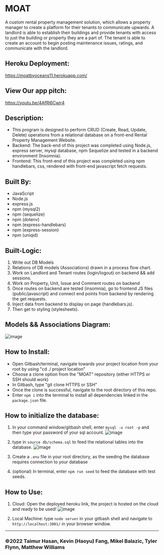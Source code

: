 # MOAT
A custom rental property management solution, which allows a property manager to create a platform for their tenants to communicate upwards. A landlord is able to establish their buildings and provide tenants with access to just the building or property they are a part of. The tenant is able to create an account to begin posting maintenance issues, ratings, and communicate with the landlord.

## Heroku Deployment: 
https://moatbyoceans11.herokuapp.com/

## View Our app pitch:
https://youtu.be/4AfRl6Cwjr4

## Description:

* This program is designed to perform CRUD (Create, Read, Update, Delete) operations from a relational database on a front-end Rental Property Management Website.
* Backend: The back-end of this project was completed using Node.js, express server, mysql database, npm Sequelize and tested in a backend environment (Insomnia).
* Frontend: This front-end of this project was completed using npm handlebars, css, rendered with front-end javascript fetch requests.

## Built By:
* JavaScript
* Node.js
* express.js
* npm (mysql2)
* npm (sequelize)
* npm (dotenv)
* npm (express-handlebars)
* npm (express-session)
* npm (uniqid)

## Built-Logic:
1. Write out DB Models
2. Relations of DB models (Associations) drawn in a process flow chart.
3. Work on Landlord and Tenant routes (login/logout) on backend && add sessions.
4. Work on Property, Unit, Issue and Comment routes on backend
5. Once routes on backend are tested (insomnia), go to frontend JS files (public/javascript) and connect end points from backend by rendering the get requests.
6. Inject data from backend to display on page (handlebars.js).
7. Then get to styling (stylesheets).

## Models && Associations Diagram: 
![image](https://user-images.githubusercontent.com/95199209/170776018-07866f16-d286-4a30-854d-7c272f76ea02.png)


## How to Install:
* Open Gitbash/terminal, navigate towards your project location from your root by using "cd ./ project location"
* Choose a clone option from the "MOAT" repository (either HTTPS or SSH should work)
* In Gitbash, type "git clone HTTPS or SSH"
* Once the clone is successful, navigate to the root directory of this repo.
* Enter `npm i` into the terminal to install all dependencies linked in the `package.json` file.

## How to initialize the database:
1. In your command window/gitbash shell, enter `mysql -u root -p` and then type your password of your sql account.
![image](https://user-images.githubusercontent.com/95199209/169615610-46de210e-2e5b-4b8b-8c59-6ee869850ec2.png)

2. type in `source db/schema.sql` to feed the relational tables into the database.
![image](https://user-images.githubusercontent.com/95199209/169615691-104af2c3-036e-46bc-9c4e-aca7b25d122d.png)

3. Create a `.env` file in your root directory, as the seeding the database requires connection to your database

4. (optional) In terminal, enter `npm run seed` to feed the database with test seeds.

## How to Use:
1. Cloud: Open the deployed heroku link, the project is hosted on the cloud and ready to be used!
![image](https://user-images.githubusercontent.com/95199209/171678843-e17833c8-7ec3-4b9e-8196-1807fb501911.png)

2. Local Machine: type `node server` in your gitbash shell and navigate to `http://localhost:3001/` in your browser window.


---

### ©️2022 Taimur Hasan, Kevin (Haoyu) Fang, Mikel Balazic, Tyler Flynn, Matthew Williams 
